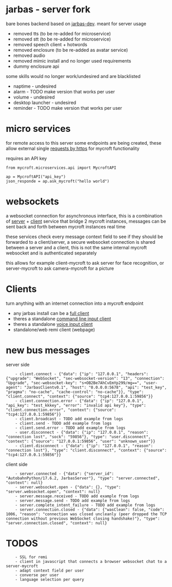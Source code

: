 # jarbas - server fork

bare bones backend based on [jarbas-dev](https://github.com/JarbasAl/jarbas-core/tree/dev). meant for server usage

* removed tts (to be re-added for microservice)
* removed stt (to be re-added for microservice)
* removed speech client + hotwords
* removed enclosure (to be re-added as avatar service)
* removed audio
* removed mimic install and no longer used requirements
* dummy enclosure api

some skills would no longer work/undesired and are blacklisted

* naptime - undesired
* alarm - TODO make version that works per user
* volume - undesired
* desktop launcher - undesired
* reminder - TODO make version that works per user

# micro services

for remote access to this server some endpoints are being created, these allow
 external single [requests by https](https://github.com/JarbasAl/jarbas-core/tree/server/mycroft/microservices) for mycroft functionality

requires an API key

    from mycroft.microservices.api import MycroftAPI

    ap = MycroftAPI("api_key")
    json_responde = ap.ask_mycroft("hello world")


# websockets

a websocket connection for asynchronous interface, this is a combination of
[server](https://github.com/JarbasAl/jarbas-core/blob/server/mycroft/client/server/main.py) + [client](https://github.com/JarbasAl/jarbas-core/blob/server/mycroft/client/server/client.py) service that bridge 2 mycroft instances, messages can
be sent back and forth between mycroft instances real time

these services check every message context field to see if they should be
forwarded to a client/server, a secure websocket connection is shared between
a server and a client, this is not the same internal mycroft websocket and is
authenticated separately

this allows for example client-mycroft to ask server for face recognition, or
server-mycroft to ask camera-mycroft for a picture

# Clients

turn anything with an internet connection into a mycroft endpoint

- any jarbas install can be a [full client](https://github.com/JarbasAl/jarbas-core/blob/server/mycroft/client/server/client.py)
- theres a standalone [command line input client](https://github.com/JarbasAl/jarbas-core/blob/server/mycroft/client/server/standalone_cli_client.py)
- theres a standalone [voice input client](https://github.com/JarbasAl/jarbas-core/blob/server/mycroft/client/server/standalone_voice_client.py)
- standalone/web remi client (webpage)

# new bus messages

server side

        - client.connect - {"data": {"ip": "127.0.0.1", "headers": {"upgrade": "WebSocket", "sec-websocket-version": "13", "connection": "Upgrade", "sec-websocket-key": "s+OB2Be7AhCvEmYp299/mg==", "user-agent": "JarbasClientv0.1", "host": "0.0.0.0:5678", "api": "test_key", "pragma": "no-cache", "cache-control": "no-cache"}}, "type": "client.connect", "context": {"source": "tcp4:127.0.0.1:59856"}}
        - client.connection.error - {"data": {"ip": "127.0.0.1", "api_key": "test_kkkey", "error": "invalid api key"}, "type": "client.connection.error", "context": {"source": "tcp4:127.0.0.1:59856"}}
        - client.broadcast - TODO add example from logs
        - client.send - TODO add example from logs
        - client.send.error - TODO add example from logs
        - user.disconnect - {"data": {"ip": "127.0.0.1", "reason": "connection lost", "sock": "59856"}, "type": "user.disconnect", "context": {"source": "127.0.0.1:59856", "user": "unknown_user"}}
        - client.disconnect - {"data": {"ip": "127.0.0.1", "reason": "connection lost"}, "type": "client.disconnect", "context": {"source": "tcp4:127.0.0.1:59856"}}


client side

        - server.connected - {"data": {"server_id": "AutobahnPython/17.6.2, JarbasServer"}, "type": "server.connected", "context": null}
        - server.websocket.open - {"data": {}, "type": "server.websocket.open", "context": null}
        - server.message.received - TODO add example from logs
        - server.message.send - TODO add example from logs
        - server.complete_intent_failure - TODO add example from logs
        - server.connection.closed - {"data": {"wasClean": false, "code": 1006, "reason": "connection was closed uncleanly (peer dropped the TCP connection without previous WebSocket closing handshake)"}, "type": "server.connection.closed", "context": null}



# TODOS

        - SSL for remi
        - client in javascript that connects a browser websocket chat to a server-mycroft
        - adapt context field per user
        - converse per user
        - language selection per query

